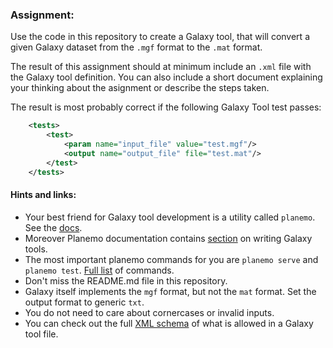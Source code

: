 ### Assignment:

Use the code in this repository to create a Galaxy tool, that will convert a given Galaxy dataset from the `.mgf` format to the `.mat` format.

The result of this assignment should at minimum include an `.xml` file with the Galaxy tool definition. You can also include a short document explaining your thinking about the asignment or describe the steps taken.

The result is most probably correct if the following Galaxy Tool test passes:

```xml
    <tests>
        <test>
            <param name="input_file" value="test.mgf"/>
            <output name="output_file" file="test.mat"/>
        </test>
    </tests>
```



#### Hints and links:

* Your best friend for Galaxy tool development is a utility called `planemo`. See the [docs](https://planemo.readthedocs.io/en/latest/readme.html).
* Moreover Planemo documentation contains [section](https://planemo.readthedocs.io/en/latest/writing_standalone.html) on writing Galaxy tools.
* The most important planemo commands for you are `planemo serve` and `planemo test`. [Full list](https://planemo.readthedocs.io/en/latest/commands.html) of commands.
* Don't miss the README.md file in this repository.
* Galaxy itself implements the `mgf` format, but not the `mat` format. Set the output format to generic `txt`.
* You do not need to care about cornercases or invalid inputs.
* You can check out the full [XML schema](https://docs.galaxyproject.org/en/master/dev/schema.html) of what is allowed in a Galaxy tool file.
